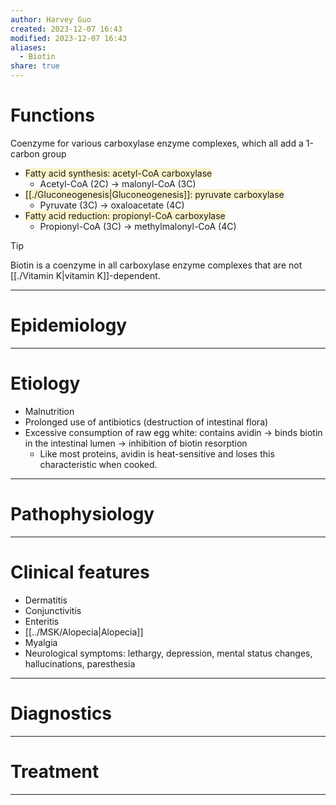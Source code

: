```yaml
---
author: Harvey Guo
created: 2023-12-07 16:43
modified: 2023-12-07 16:43
aliases:
  - Biotin
share: true
---
```

# Functions
Coenzyme for various carboxylase enzyme complexes, which all add a 1-carbon group
- <span style="background:rgba(240, 200, 0, 0.2)">Fatty acid synthesis: acetyl-CoA carboxylase</span>
	- Acetyl-CoA (2C) → malonyl-CoA (3C)
- <span style="background:rgba(240, 200, 0, 0.2)">[[./Gluconeogenesis|Gluconeogenesis]]: pyruvate carboxylase</span>
	- Pyruvate (3C) → oxaloacetate (4C)
- <span style="background:rgba(240, 200, 0, 0.2)">Fatty acid reduction: propionyl-CoA carboxylase</span>
	- Propionyl-CoA (3C) → methylmalonyl-CoA (4C)

>[!tip] 
>Biotin is a coenzyme in all carboxylase enzyme complexes that are not [[./Vitamin K|vitamin K]]-dependent.

---
# Epidemiology


---
# Etiology
- Malnutrition
- Prolonged use of antibiotics (destruction of intestinal flora)
- Excessive consumption of raw egg white: contains avidin → binds biotin in the intestinal lumen → inhibition of biotin resorption
	- Like most proteins, avidin is heat-sensitive and loses this characteristic when cooked.

---
# Pathophysiology


---
# Clinical features
- Dermatitis
- Conjunctivitis
- Enteritis
- [[../MSK/Alopecia|Alopecia]]
- Myalgia
- Neurological symptoms: lethargy, depression, mental status changes, hallucinations, paresthesia

---
# Diagnostics


---
# Treatment


---
